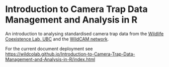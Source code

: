 # Introduction to Camera Trap Data Management and Analysis in R

An introduction to analysing standardised camera trap data from the [Wildlife Coexistence Lab, UBC](https://wildlife.forestry.ubc.ca/) and the [WildCAM network](https://wildcams.ca/).

For the current document deployment see https://wildcolab.github.io/Introduction-to-Camera-Trap-Data-Management-and-Analysis-in-R/index.html 
